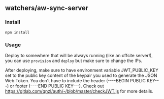 ## watchers/aw-sync-server

### Install

`npm install`

### Usage

Deploy to somewhere that will be always running (like an offsite server!), you can use `provision` and `deploy` but make sure to change the IPs.

After deploying, make sure to have environment variable JWT_PUBLIC_KEY set to the public key content of the keypair you used to generate the JSON Web Token. You don't have to include the header (----BEGIN PUBLIC KEY---) or footer (----END PUBLIC KEY---). Check out https://gitlab.com/qnzl/auth/-/blob/master/checkJWT.js for more details.
